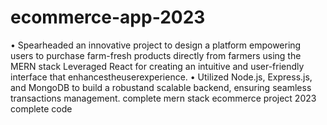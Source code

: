 # ecommerce-app-2023
 • Spearheaded an innovative project to design a platform empowering
 users to purchase farm-fresh products directly from farmers using the 
 MERN stack
Leveraged React for creating an intuitive and user-friendly
interface that enhancestheuserexperience.
 • Utilized Node.js, Express.js, and MongoDB to build a robustand
 scalable backend, ensuring seamless transactions management.
complete mern stack ecommerce project 2023 complete code
